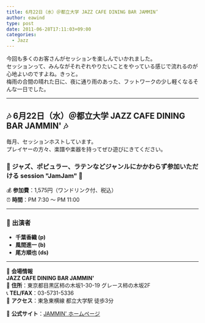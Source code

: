 ```yaml
---
title: 6月22日（水）＠都立大学 JAZZ CAFE DINING BAR JAMMIN’
author: eawind
type: post
date: 2011-06-28T17:11:03+09:00
categories:
  - Jazz
---
```

今回も多くのお客さんがセッションを楽しんでいかれました。  
セッションって、みんながそれぞれやりたいことをやっている感じで流れるのが心地よいのですよね。きっと。  
梅雨の合間の晴れた日に、夜に通り雨のあった、フットワークの少し軽くなるそんな一日でした。

---

## **🎶 6月22日（水）＠都立大学 JAZZ CAFE DINING BAR JAMMIN' 🎶**

毎月、セッションホストしています。  
プレイヤーの方々、楽譜や楽器を持ってぜひ遊びにきてください。

### 🎵 **ジャズ、ポピュラー、ラテンなどジャンルにかかわらず参加いただける session "JamJam" 🎵**

💰 **参加費**：1,575円（ワンドリンク付、税込）  
⏰ **時間**：PM 7:30 〜 PM 11:00  

---

### 🎷 **出演者**
- **千葉香織 (p)**
- **風間進一 (b)**
- **尾方順也 (ds)**

---

📍 **会場情報**  
**JAZZ CAFE DINING BAR JAMMIN'**  
📌 **住所**：東京都目黒区柿の木坂1-30-19 グレース柿の木坂2F  
📞 **TEL/FAX**：03-5731-5336  
🚶 **アクセス**：東急東横線 都立大学駅 徒歩3分  

🔗 **公式サイト**：[JAMMIN' ホームページ](http://www17.ocn.ne.jp/~jammin/index.htm)
